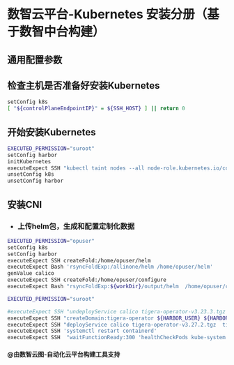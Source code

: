 # 数智云平台-Kubernetes 安装分册（基于数智中台构建）

## 通用配置参数

## 检查主机是否准备好安装Kubernetes

```bash
setConfig k8s
[ "${controlPlaneEndpointIP}" = ${SSH_HOST} ] || return 0
```

## 开始安装Kubernetes

```bash
EXECUTED_PERMISSION="suroot"
setConfig harbor
initKubernetes
executeExpect SSH "kubectl taint nodes --all node-role.kubernetes.io/control-plane-"
unsetConfig k8s
unsetConfig harbor
```

## 安装CNI

- ### 上传helm包，生成和配置定制化数据

```bash
EXECUTED_PERMISSION="opuser"
setConfig k8s
setConfig harbor
executeExpect SSH createFold:/home/opuser/helm
executeExpect Bash 'rsyncFoldExp:/allinone/helm /home/opuser/helm'
genValue calico
executeExpect SSH createFold:/home/opuser/configure
executeExpect Bash "rsyncFoldExp:${workDir}/output/helm  /home/opuser/configure"

EXECUTED_PERMISSION="suroot"

#executeExpect SSH "undeployService calico tigera-operator-v3.23.3.tgz  tigera-operator"
executeExpect SSH "createDomain:tigera-operator ${HARBOR_USER} ${HARBOR_PASSWORD} ${HARBOR_URI}"
executeExpect SSH "deployService calico tigera-operator-v3.27.2.tgz  tigera-operator"
executeExpect SSH 'systemctl restart containerd'
executeExpect SSH  "waitFunctionReady:300 'healthCheckPods kube-system' "
```

#### @由数智云图-自动化云平台构建工具支持
